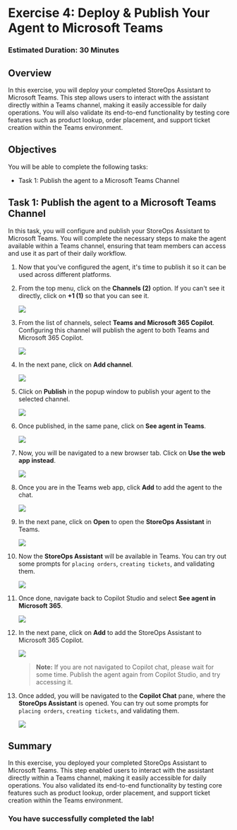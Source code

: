 # Exercise 4: Deploy & Publish Your Agent to Microsoft Teams

### Estimated Duration: 30 Minutes

## Overview

In this exercise, you will deploy your completed StoreOps Assistant to Microsoft Teams. This step allows users to interact with the assistant directly within a Teams channel, making it easily accessible for daily operations. You will also validate its end-to-end functionality by testing core features such as product lookup, order placement, and support ticket creation within the Teams environment.

## Objectives

You will be able to complete the following tasks:

- Task 1: Publish the agent to a Microsoft Teams Channel

## Task 1: Publish the agent to a Microsoft Teams Channel

In this task, you will configure and publish your StoreOps Assistant to Microsoft Teams. You will complete the necessary steps to make the agent available within a Teams channel, ensuring that team members can access and use it as part of their daily workflow.

1. Now that you've configured the agent, it's time to publish it so it can be used across different platforms.

1. From the top menu, click on the **Channels (2)** option. If you can't see it directly, click on **+1 (1)** so that you can see it.

   ![](./media/ex3imgup9.png)

1. From the list of channels, select **Teams and Microsoft 365 Copilot**. Configuring this channel will publish the agent to both Teams and Microsoft 365 Copilot.

   ![](./media/ex3imgup10.png)

1. In the next pane, click on **Add channel**.

   ![](./media/ex3imgup11.png)

1. Click on **Publish** in the popup window to publish your agent to the selected channel.

   ![](./media/ex3imgup12.png)

1. Once published, in the same pane, click on **See agent in Teams**.

   ![](./media/ex3imgup13.png)

1. Now, you will be navigated to a new browser tab. Click on **Use the web app instead**.

   ![](./media/ex3imgup14.png)

1. Once you are in the Teams web app, click **Add** to add the agent to the chat.

   ![](./media/ex5img32.png)

1. In the next pane, click on **Open** to open the **StoreOps Assistant** in Teams.

   ![](./media/ex3imgup15.png)

1. Now the **StoreOps Assistant** will be available in Teams. You can try out some prompts for `placing orders`, `creating tickets`, and validating them.

   ![](./media/ex3imgup16.png)

1. Once done, navigate back to Copilot Studio and select **See agent in Microsoft 365**.

   ![](./media/ex3imgup17.png)

1. In the next pane, click on **Add** to add the StoreOps Assistant to Microsoft 365 Copilot.

   ![](./media/ex3imgup18.png)

   >**Note:** If you are not navigated to Copilot chat, please wait for some time. Publish the agent again from Copilot Studio, and try accessing it.

1. Once added, you will be navigated to the **Copilot Chat** pane, where the **StoreOps Assistant** is opened. You can try out some prompts for `placing orders`, `creating tickets`, and validating them.

   ![](./media/ex5img31.png)

## Summary

In this exercise, you deployed your completed StoreOps Assistant to Microsoft Teams. This step enabled users to interact with the assistant directly within a Teams channel, making it easily accessible for daily operations. You also validated its end-to-end functionality by testing core features such as product lookup, order placement, and support ticket creation within the Teams environment.

### You have successfully completed the lab!
